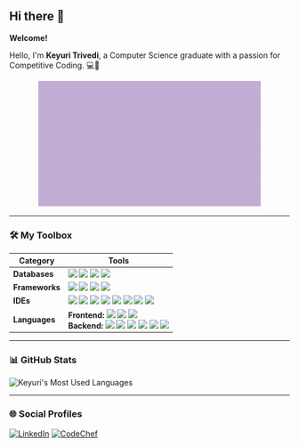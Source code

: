 ## Hi there 👋

**Welcome!**

<link rel="stylesheet" type="text/css" href="myCSS.css">

Hello, I'm **Keyuri Trivedi**, a Computer Science graduate with a passion for Competitive Coding. 💻🌟

<div align="center">
  <img src="https://github.com/Keyuri292/Keyuri292/raw/main/assets/mygif.gif" alt="Animated GIF" width="400"/>
</div>

---

### 🛠️ **My Toolbox**

| **Category**      | **Tools**                                                                                                                                                                                                                                                                                                                                                                                                |
|-------------------|----------------------------------------------------------------------------------------------------------------------------------------------------------------------------------------------------------------------------------------------------------------------------------------------------------------------------------------------------------------------------------------------------------|
| **Databases**     | <span style="display: inline-block;"> <img src="https://img.shields.io/badge/firebase-FFA611?style=for-the-badge&logo=firebase&logoColor=white" /> <img src="https://img.shields.io/badge/SQL_Server-B71C1C?style=for-the-badge&logo=microsoft%20sql%20server&logoColor=white" /> <img src="https://img.shields.io/badge/MySQL-4A90E2?style=for-the-badge&logo=mysql&logoColor=white" /> <img src="https://img.shields.io/badge/SQLite-336791?style=for-the-badge&logo=sqlite&logoColor=white" /> </span> |
| **Frameworks**    | <span style="display: inline-block;"> <img src="https://img.shields.io/badge/.NET-6E1E9C?style=for-the-badge&logo=.net&logoColor=white" /> <img src="https://img.shields.io/badge/Blazor-701063?style=for-the-badge&logo=blazor&logoColor=white" /> <img src="https://img.shields.io/badge/jQuery-007ACC?style=for-the-badge&logo=jquery&logoColor=white" /> <img src="https://img.shields.io/badge/JWT-000000?style=for-the-badge&logo=json%20web%20tokens&logoColor=white" /> </span> |
| **IDEs**          | <span style="display: inline-block;"> <img src="https://img.shields.io/badge/Android_Studio-3D7F96?style=for-the-badge&logo=android%20studio&logoColor=white" /> <img src="https://img.shields.io/badge/Eclipse-FE9901?style=for-the-badge&logo=eclipse&logoColor=white" /> <img src="https://img.shields.io/badge/IntelliJ_IDEA-1E1E1E?style=for-the-badge&logo=intellij-idea&logoColor=white" /> <img src="https://img.shields.io/badge/Jupyter-FA9500?style=for-the-badge&logo=jupyter&logoColor=white" /> <img src="https://img.shields.io/badge/NetBeans-1B82D6?style=for-the-badge&logo=apache-netbeans-ide&logoColor=white" /> <img src="https://img.shields.io/badge/Notepad++-8FCB9B?style=for-the-badge&logo=notepad%2B%2B&logoColor=black" /> <img src="https://img.shields.io/badge/VS_Code-007ACC?style=for-the-badge&logo=visual-studio-code&logoColor=white" /> <img src="https://img.shields.io/badge/Visual_Studio-5D2C91?style=for-the-badge&logo=visual-studio&logoColor=white" /> </span> |
| **Languages**     | **Frontend:** <span style="display: inline-block;"> <img src="https://img.shields.io/badge/HTML5-E34F26?style=for-the-badge&logo=html5&logoColor=white" /> <img src="https://img.shields.io/badge/CSS3-1572B6?style=for-the-badge&logo=css3&logoColor=white" /> <img src="https://img.shields.io/badge/JavaScript-323330?style=for-the-badge&logo=javascript&logoColor=F7DF1E" /> </span><br> **Backend:** <span style="display: inline-block;"> <img src="https://img.shields.io/badge/C-03599C?style=for-the-badge&logo=c&logoColor=white" /> <img src="https://img.shields.io/badge/C%23-159141?style=for-the-badge&logo=csharp&logoColor=white" /> <img src="https://img.shields.io/badge/C++-004482?style=for-the-badge&logo=c%2B%2B&logoColor=white" /> <img src="https://img.shields.io/badge/Java-F57C00?style=for-the-badge&logo=openjdk&logoColor=white" /> <img src="https://img.shields.io/badge/PHP-6C7EB7?style=for-the-badge&logo=php&logoColor=white" /> <img src="https://img.shields.io/badge/Python-306998?style=for-the-badge&logo=python&logoColor=FFD43B" /> </span> |

---

### 📊 **GitHub Stats**
<p>
  <img src="https://github-readme-stats.vercel.app/api/top-langs?username=Keyuri292&show_icons=true&locale=en&layout=compact&theme=chartreuse-dark" alt="Keyuri's Most Used Languages" />
</p>

---

### 🌐 **Social Profiles**
<p>
  <a href="https://www.linkedin.com/in/keyuritrivedi" target="_blank"><img src="https://img.shields.io/badge/LinkedIn-0A66C2?style=flat-square&logo=linkedin&logoColor=white" alt="LinkedIn"></a>
  <a href="https://www.codechef.com/users/keyuri_292" target="_blank"><img src="https://img.shields.io/badge/CodeChef-5B8C5A?style=flat-square&logo=codechef&logoColor=white" alt="CodeChef"></a>
</p>

